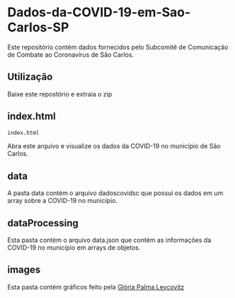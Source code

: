 # Dados-da-COVID-19-em-Sao-Carlos-SP

Este repositório contém dados fornecidos pelo Subcomitê de Comunicação de Combate ao Coronavírus de São Carlos.

## Utilização

Baixe este repostório e extraia o zip

## index.html
```python
index.html
```
Abra este arquivo e visualize os dados da COVID-19 no município de São Carlos.

## data

A pasta data contém o arquivo dadoscovidsc que possuí os dados em um array sobre a COVID-19 no município.

## dataProcessing

Esta pasta contém o arquivo data.json que contém as informações da COVID-19 no município em arrays de objetos.

## images

Esta pasta contém gráficos feito pela [Glória Palma Levcovitz](https://www.instagram.com/gloriallev/)


